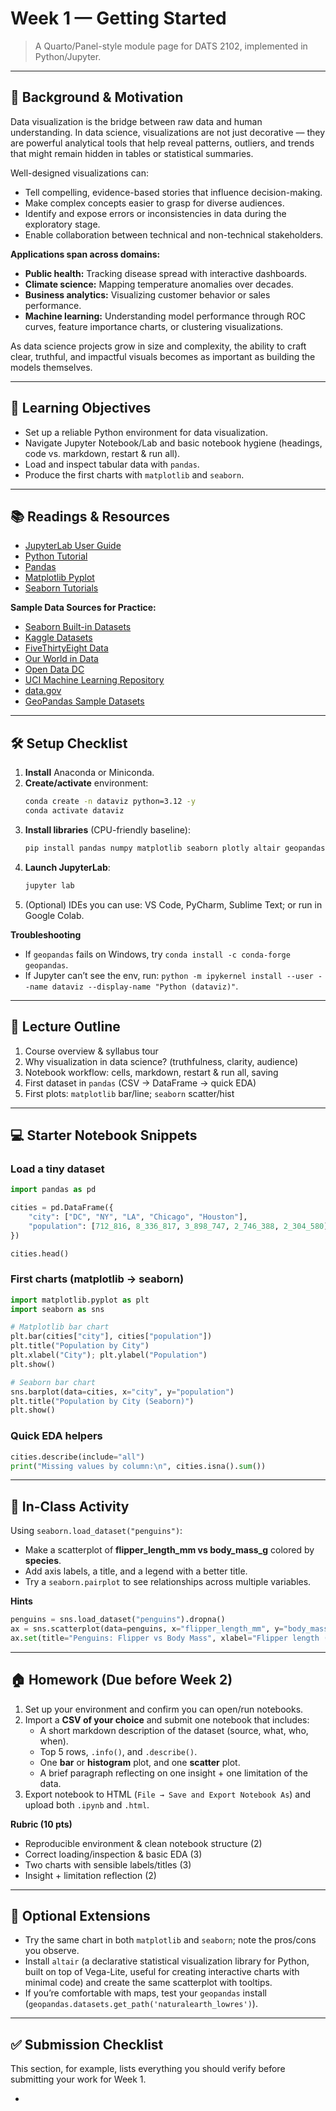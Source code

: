 # Week 1 — Getting Started

> A Quarto/Panel-style module page for DATS 2102, implemented in Python/Jupyter.

---

## 📖 Background & Motivation

Data visualization is the bridge between raw data and human understanding. In data science, visualizations are not just decorative — they are powerful analytical tools that help reveal patterns, outliers, and trends that might remain hidden in tables or statistical summaries.

Well-designed visualizations can:

- Tell compelling, evidence-based stories that influence decision-making.
- Make complex concepts easier to grasp for diverse audiences.
- Identify and expose errors or inconsistencies in data during the exploratory stage.
- Enable collaboration between technical and non-technical stakeholders.

**Applications span across domains:**

- **Public health:** Tracking disease spread with interactive dashboards.
- **Climate science:** Mapping temperature anomalies over decades.
- **Business analytics:** Visualizing customer behavior or sales performance.
- **Machine learning:** Understanding model performance through ROC curves, feature importance charts, or clustering visualizations.

As data science projects grow in size and complexity, the ability to craft clear, truthful, and impactful visuals becomes as important as building the models themselves.

---

## 🔎 Learning Objectives

- Set up a reliable Python environment for data visualization.
- Navigate Jupyter Notebook/Lab and basic notebook hygiene (headings, code vs. markdown, restart & run all).
- Load and inspect tabular data with `pandas`.
- Produce the first charts with `matplotlib` and `seaborn`.

---

## 📚 Readings & Resources

- [JupyterLab User Guide](https://jupyterlab.readthedocs.io)
- [Python Tutorial](https://docs.python.org/3/tutorial/)
- [Pandas](https://pandas.pydata.org/docs/)
- [Matplotlib Pyplot](https://matplotlib.org/stable/tutorials/introductory/pyplot.html)
- [Seaborn Tutorials](https://seaborn.pydata.org/tutorial.html)

**Sample Data Sources for Practice:**

- [Seaborn Built-in Datasets](https://seaborn.pydata.org/generated/seaborn.load_dataset.html)
- [Kaggle Datasets](https://www.kaggle.com/datasets)
- [FiveThirtyEight Data](https://data.fivethirtyeight.com/)
- [Our World in Data](https://ourworldindata.org/)
- [Open Data DC](https://opendata.dc.gov/)
- [UCI Machine Learning Repository](https://archive.ics.uci.edu/)
- [data.gov](https://www.data.gov/)
- [GeoPandas Sample Datasets](https://geopandas.org/en/stable/getting_started/introduction.html#sample-data)

---

## 🛠️ Setup Checklist

1. **Install** Anaconda or Miniconda.
2. **Create/activate** environment:
   ```bash
   conda create -n dataviz python=3.12 -y
   conda activate dataviz
   ```
3. **Install libraries** (CPU-friendly baseline):
   ```bash
   pip install pandas numpy matplotlib seaborn plotly altair geopandas
   ```
4. **Launch JupyterLab**:
   ```bash
   jupyter lab
   ```
5. (Optional) IDEs you can use: VS Code, PyCharm, Sublime Text; or run in Google Colab.

**Troubleshooting**

- If `geopandas` fails on Windows, try `conda install -c conda-forge geopandas`.
- If Jupyter can’t see the env, run: `python -m ipykernel install --user --name dataviz --display-name "Python (dataviz)"`.

---

## 🧭 Lecture Outline

1. Course overview & syllabus tour
2. Why visualization in data science? (truthfulness, clarity, audience)
3. Notebook workflow: cells, markdown, restart & run all, saving
4. First dataset in `pandas` (CSV → DataFrame → quick EDA)
5. First plots: `matplotlib` bar/line; `seaborn` scatter/hist

---

## 💻 Starter Notebook Snippets

### Load a tiny dataset

```python
import pandas as pd

cities = pd.DataFrame({
    "city": ["DC", "NY", "LA", "Chicago", "Houston"],
    "population": [712_816, 8_336_817, 3_898_747, 2_746_388, 2_304_580]
})

cities.head()
```

### First charts (matplotlib → seaborn)

```python
import matplotlib.pyplot as plt
import seaborn as sns

# Matplotlib bar chart
plt.bar(cities["city"], cities["population"])
plt.title("Population by City")
plt.xlabel("City"); plt.ylabel("Population")
plt.show()

# Seaborn bar chart
sns.barplot(data=cities, x="city", y="population")
plt.title("Population by City (Seaborn)")
plt.show()
```

### Quick EDA helpers

```python
cities.describe(include="all")
print("Missing values by column:\n", cities.isna().sum())
```

---

## 🧪 In-Class Activity

Using `seaborn.load_dataset("penguins")`:

- Make a scatterplot of **flipper\_length\_mm vs body\_mass\_g** colored by **species**.
- Add axis labels, a title, and a legend with a better title.
- Try a `seaborn.pairplot` to see relationships across multiple variables.

**Hints**

```python
penguins = sns.load_dataset("penguins").dropna()
ax = sns.scatterplot(data=penguins, x="flipper_length_mm", y="body_mass_g", hue="species")
ax.set(title="Penguins: Flipper vs Body Mass", xlabel="Flipper length (mm)", ylabel="Body mass (g)")
```

---

## 🏠 Homework (Due before Week 2)

1. Set up your environment and confirm you can open/run notebooks.
2. Import a **CSV of your choice** and submit one notebook that includes:
   - A short markdown description of the dataset (source, what, who, when).
   - Top 5 rows, `.info()`, and `.describe()`.
   - One **bar** or **histogram** plot, and one **scatter** plot.
   - A brief paragraph reflecting on one insight + one limitation of the data.
3. Export notebook to HTML (`File → Save and Export Notebook As`) and upload both `.ipynb` and `.html`.

**Rubric (10 pts)**

- Reproducible environment & clean notebook structure (2)
- Correct loading/inspection & basic EDA (3)
- Two charts with sensible labels/titles (3)
- Insight + limitation reflection (2)

---

## 🧩 Optional Extensions

- Try the same chart in both `matplotlib` and `seaborn`; note the pros/cons you observe.
- Install `altair` (a declarative statistical visualization library for Python, built on top of Vega-Lite, useful for creating interactive charts with minimal code) and create the same scatterplot with tooltips.
- If you’re comfortable with maps, test your `geopandas` install (`geopandas.datasets.get_path('naturalearth_lowres')`).

---

## ✅ Submission Checklist

This section, for example, lists everything you should verify before submitting your work for Week 1.

-

